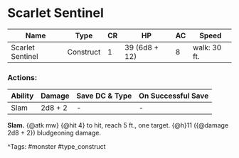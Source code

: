 # Scarlet Sentinel

| Name | Type | CR | HP | AC | Speed |
|------|------|----|----|----|-------|
| Scarlet Sentinel | Construct | 1 | 39 (6d8 + 12) | 8 | walk: 30 ft. |

### Actions:

| Ability | Damage | Save DC & Type | On Successful Save |
|---------|--------|----------------|--------------------|
| Slam | 2d8 + 2 | - | - |


**Slam.** {@atk mw} {@hit 4} to hit, reach 5 ft., one target. {@h}11 ({@damage 2d8 + 2}) bludgeoning damage.

^Tags: #monster #type_construct